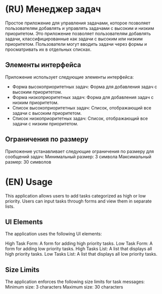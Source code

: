 # (RU) Менеджер задач

Простое приложение для управления задачами, которое позволяет пользователям добавлять и управлять задачами с высоким и низким приоритетом.
Это приложение позволяет пользователям добавлять задачи, классифицированные как задачи с высоким или низким приоритетом. Пользователи могут вводить задачи через формы и просматривать их в отдельных списках.

## Элементы интерфейса
  Приложение использует следующие элементы интерфейса:
- Форма высокоприоритетных задач: Форма для добавления задач с высоким приоритетом.
- Форма низкоприоритетных задач: Форма для добавления задач с низким приоритетом.
- Список высокоприоритетных задач: Список, отображающий все задачи с высоким приоритетом.
- Список низкоприоритетных задач: Список, отображающий все задачи с низким приоритетом.

## Ограничения по размеру
Приложение устанавливает следующие ограничения по размеру для сообщений задач:
Минимальный размер: 3 символа
Максимальный размер: 30 символов

# (EN) Usage
This application allows users to add tasks categorized as high or low priority. Users can input tasks through forms and view them in separate lists.

## UI Elements
The application uses the following UI elements:

High Task Form: A form for adding high priority tasks.
Low Task Form: A form for adding low priority tasks.
High Tasks List: A list that displays all high priority tasks.
Low Tasks List: A list that displays all low priority tasks.

## Size Limits
The application enforces the following size limits for task messages:
Minimum size: 3 characters
Maximum size: 30 characters
